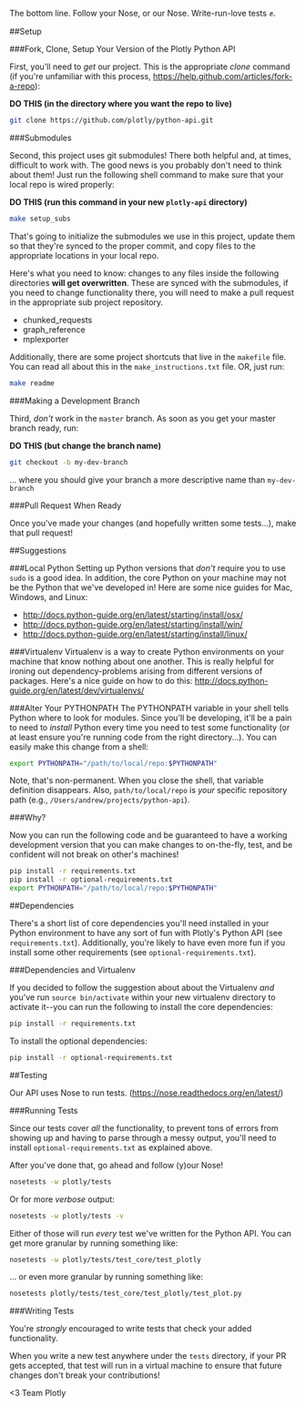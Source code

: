 The bottom line. Follow your Nose, or our Nose. Write-run-love tests :fist:.

##Setup

###Fork, Clone, Setup Your Version of the Plotly Python API

First, you'll need to *get* our project. This is the appropriate *clone* command (if you're unfamiliar with this process, https://help.github.com/articles/fork-a-repo):

**DO THIS (in the directory where you want the repo to live)**

```bash
git clone https://github.com/plotly/python-api.git
```

###Submodules

Second, this project uses git submodules! There both helpful and, at times, difficult to work with. The good news is you probably don't need to think about them! Just run the following shell command to make sure that your local repo is wired properly:

**DO THIS (run this command in your new `plotly-api` directory)**

```bash
make setup_subs
```

That's going to initialize the submodules we use in this project, update them so that they're synced to the proper commit, and copy files to the appropriate locations in your local repo.

Here's what you need to know: changes to any files inside the following directories **will get overwritten**. These are synced with the submodules, if you need to change functionality there, you will need to make a pull request in the appropriate sub project repository.
- chunked_requests
- graph_reference
- mplexporter

Additionally, there are some project shortcuts that live in the `makefile` file. You can read all about this in the `make_instructions.txt` file. OR, just run:

```bash
make readme
```

###Making a Development Branch

Third, *don't* work in the `master` branch. As soon as you get your master branch ready, run:

**DO THIS (but change the branch name)**
```bash
git checkout -b my-dev-branch
```

... where you should give your branch a more descriptive name than `my-dev-branch`

###Pull Request When Ready

Once you've made your changes (and hopefully written some tests...), make that pull request!

##Suggestions

###Local Python
Setting up Python versions that *don't* require you to use `sudo` is a good idea. In addition, the core Python on your machine may not be the Python that we've developed in! Here are some nice guides for Mac, Windows, and Linux:
- http://docs.python-guide.org/en/latest/starting/install/osx/
- http://docs.python-guide.org/en/latest/starting/install/win/
- http://docs.python-guide.org/en/latest/starting/install/linux/

###Virtualenv
Virtualenv is a way to create Python environments on your machine that know nothing about one another. This is really helpful for ironing out dependency-problems arising from different versions of packages. Here's a nice guide on how to do this: http://docs.python-guide.org/en/latest/dev/virtualenvs/

###Alter Your PYTHONPATH
The PYTHONPATH variable in your shell tells Python where to look for modules. Since you'll be developing, it'll be a pain to need to *install* Python every time you need to test some functionality (or at least ensure you're running code from the right directory...). You can easily make this change from a shell:

```bash
export PYTHONPATH="/path/to/local/repo:$PYTHONPATH"
```

Note, that's non-permanent. When you close the shell, that variable definition disappears. Also, `path/to/local/repo` is *your* specific repository path (e.g., `/Users/andrew/projects/python-api`).

###Why?

Now you can run the following code and be guaranteed to have a working development version that you can make changes to on-the-fly, test, and be confident will not break on other's machines!

```bash
pip install -r requirements.txt
pip install -r optional-requirements.txt
export PYTHONPATH="/path/to/local/repo:$PYTHONPATH"
```

##Dependencies

There's a short list of core dependencies you'll need installed in your Python environment to have any sort of fun with Plotly's Python API (see `requirements.txt`). Additionally, you're likely to have even more fun if you install some other requirements (see `optional-requirements.txt`).

###Dependencies and Virtualenv

If you decided to follow the suggestion about about the Virtualenv *and* you've run `source bin/activate` within your new virtualenv directory to activate it--you can run the following to install the core dependencies:

```bash
pip install -r requirements.txt
```

To install the optional dependencies:

```bash
pip install -r optional-requirements.txt
```

##Testing

Our API uses Nose to run tests. (https://nose.readthedocs.org/en/latest/)

###Running Tests

Since our tests cover *all* the functionality, to prevent tons of errors from showing up and having to parse through a messy output, you'll need to install `optional-requirements.txt` as explained above.

After you've done that, go ahead and follow (y)our Nose!

```bash
nosetests -w plotly/tests
```

Or for more *verbose* output:

```bash
nosetests -w plotly/tests -v
```

Either of those will run *every* test we've written for the Python API. You can get more granular by running something like:

```bash
nosetests -w plotly/tests/test_core/test_plotly
```

... or even more granular by running something like:

```bash
nosetests plotly/tests/test_core/test_plotly/test_plot.py
```

###Writing Tests

You're *strongly* encouraged to write tests that check your added functionality.

When you write a new test anywhere under the `tests` directory, if your PR gets accepted, that test will run in a virtual machine to ensure that future changes don't break your contributions!

<3 Team Plotly
